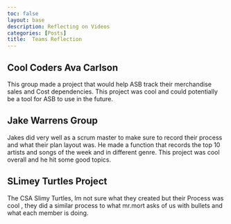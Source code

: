 ```yaml
---
toc: false
layout: base
description: Reflecting on Videos
categories: [Posts]
title:  Teams Reflection
---
```


## Cool Coders Ava Carlson

This group made a project that would help ASB track their merchandise sales and Cost dependencies. This project was cool and could potentially be a tool for ASB to use in the future.

## Jake Warrens Group

Jakes did very well as a scrum master to make sure to record their process and what their plan layout was. He made a function that records the top 10 artists and songs of the week and in different genre. This project was cool overall and he hit some good topics.

## SLimey Turtles Project

The CSA Slimy Turtles, Im not sure what they created but their Process was cool , they did a similar process to what mr.mort asks of us with bullets and what each member is doing.